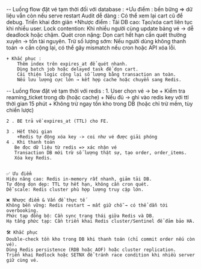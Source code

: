 -- Luồng flow đặt vé tạm thời đối với database : 
    +Ưu điểm : 
        bền bững => dữ liệu vẫn còn nếu serve restart
        Audit dễ dàng : Có thể xem lại cart cũ để debug.
        Triển khai đơn giản 
    +Nhược điểm : 
        Tải DB cao: Tạo/xóa cart liên tục khi nhiều user.
        Lock contention: Khi nhiều người cùng update bảng vé → dễ deadlock hoặc chậm.
        Quét cron nặng: Dọn cart hết hạn cần quét thường xuyên → tốn tài nguyên.
        Trừ số lượng sớm: Nếu người dùng không thanh toán → cần cộng lại, có thể gây mismatch nếu cron hoặc API xóa lỗi.

    + Khắc phục : 
        Thêm index trên expires_at để quét nhanh.
        Dùng batch job hoặc delayed task để dọn cart.
        Cải thiện logic cộng lại số lượng bằng transaction an toàn.
        Nếu lưu lượng cực lớn → kết hợp cache hoặc chuyển sang Redis.

-- Luồng flow đặt vé tạm thời với redis : 
    1. User chọn vé -> be
        + Kiểm tra reaming_ticket trong db (hoặc cache)
        + Nếu đủ -> ghi vào redis key với ttl thời gian 15 phút 
        + Không trừ ngay tồn kho trong DB (hoặc chỉ trừ mềm, tùy chiến lược)
    
    2 . BE trả về expires_at (TTL) cho FE.

    3 . Hết thời gian 
        +Redis tự động xóa key -> coi như vé được giải phóng
    4 . Khi thanh toán
       Be đọc dữ liệu từ redis => xác nhận vé
       Transaction DB mới trừ số lượng thật sự, tạo order, order_items.
       Xóa key Redis.


    ✅ Ưu điểm
    Hiệu năng cao: Redis in-memory rất nhanh, giảm tải DB.
    Tự động dọn dẹp: TTL tự hết hạn, không cần cron quét.
    Dễ scale: Redis cluster phù hợp lượng truy cập lớn.

    ❌ Nhược điểm & Vấn đề thực tế
    Không bền vững: Redis restart → mất giữ chỗ → có thể dẫn tới overbooking.
    Phức tạp đồng bộ: Cần sync trạng thái giữa Redis và DB.
    Hạ tầng phức tạp: Cần triển khai Redis cluster/Sentinel để đảm bảo HA.

    🛠 Khắc phục
    Double-check tồn kho trong DB khi thanh toán (chỉ commit order nếu còn vé).
    Dùng Redis persistence (RDB hoặc AOF) hoặc cluster replication.
    Triển khai Redlock hoặc SETNX để tránh race condition khi nhiều server giữ cùng vé.